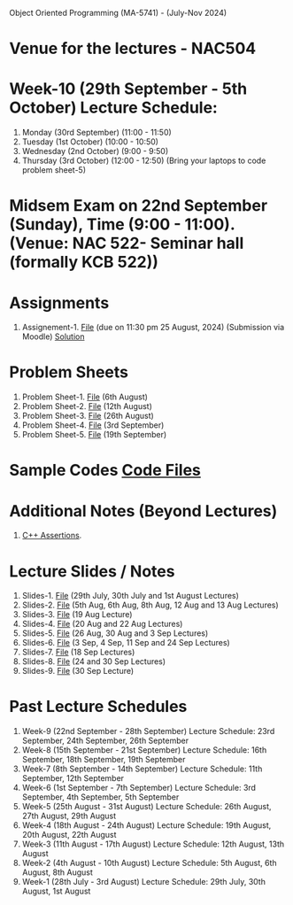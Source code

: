 Object Oriented Programming (MA-5741) - (July-Nov 2024)
# Venue for the lectures - NAC504

# Week-10 (29th September - 5th October) Lecture Schedule:
1. Monday (30rd September) (11:00 - 11:50) 
2. Tuesday (1st October) (10:00 - 10:50)
3. Wednesday (2nd October) (9:00 - 9:50)
4. Thursday (3rd October) (12:00 - 12:50) (Bring your laptops to code problem sheet-5)


# Midsem Exam on 22nd September (Sunday), Time (9:00 - 11:00). (Venue: NAC 522- Seminar hall (formally KCB 522))

# Assignments
1. Assignement-1. [File](OOP_August_2024/assignement_1.pdf) (due on 11:30 pm 25 August, 2024) (Submission via Moodle) [Solution](ex_Codes/assngmnt-1_sol.cpp)

# Problem Sheets
1. Problem Sheet-1. [File](OOP_August_2024/problem_sheet-1.pdf) (6th August)
2. Problem Sheet-2. [File](OOP_August_2024/problem_sheet-2.pdf) (12th August)
3. Problem Sheet-3. [File](OOP_August_2024/problem_sheet-3.pdf) (26th August)
4. Problem Sheet-4. [File](OOP_August_2024/problem_sheet-4.pdf) (3rd September)
5. Problem Sheet-5. [File](OOP_August_2024/problem_sheet-5.pdf) (19th September)

# Sample Codes [Code Files](example-codes.md)

# Additional Notes (Beyond Lectures)
1. [C++ Assertions](OOP_August_2024/assertions.pdf). 
   
# Lecture Slides / Notes
1. Slides-1. [File](OOP_August_2024/Slides-1.pdf) (29th July, 30th July and 1st August Lectures)
2. Slides-2. [File](OOP_August_2024/Slides-2.pdf) (5th Aug, 6th Aug, 8th Aug, 12 Aug and 13 Aug Lectures)
3. Slides-3. [File](OOP_August_2024/Slides-3.pdf) (19 Aug Lecture)
4. Slides-4. [File](OOP_August_2024/Slides-4.pdf) (20 Aug and 22 Aug Lectures)
5. Slides-5. [File](OOP_August_2024/Slides-5.pdf) (26 Aug, 30 Aug and 3 Sep Lectures)
6. Slides-6. [File](OOP_August_2024/Slides-6.pdf) (3 Sep, 4 Sep, 11 Sep and 24 Sep Lectures)
7. Slides-7. [File](OOP_August_2024/Slides-7.pdf) (18 Sep Lectures)
8. Slides-8. [File](OOP_August_2024/Slides-8.pdf) (24 and 30 Sep Lectures)
9. Slides-9. [File](OOP_August_2024/Slides-9.pdf) (30 Sep Lecture)


# Past Lecture Schedules

1. Week-9 (22nd September - 28th September) Lecture Schedule: 23rd September, 24th September, 26th September
2. Week-8 (15th September - 21st September) Lecture Schedule: 16th September, 18th September, 19th September
3. Week-7 (8th September - 14th September) Lecture Schedule: 11th September, 12th September
4. Week-6 (1st September - 7th September) Lecture Schedule: 3rd September, 4th September, 5th September
5. Week-5 (25th August - 31st August) Lecture Schedule: 26th August, 27th August, 29th August
6. Week-4 (18th August - 24th August) Lecture Schedule: 19th August, 20th August, 22th August
7. Week-3 (11th August - 17th August) Lecture Schedule: 12th August, 13th August
8. Week-2 (4th August - 10th August) Lecture Schedule: 5th August, 6th August, 8th August
9. Week-1 (28th July - 3rd August) Lecture Schedule: 29th July, 30th August, 1st August
